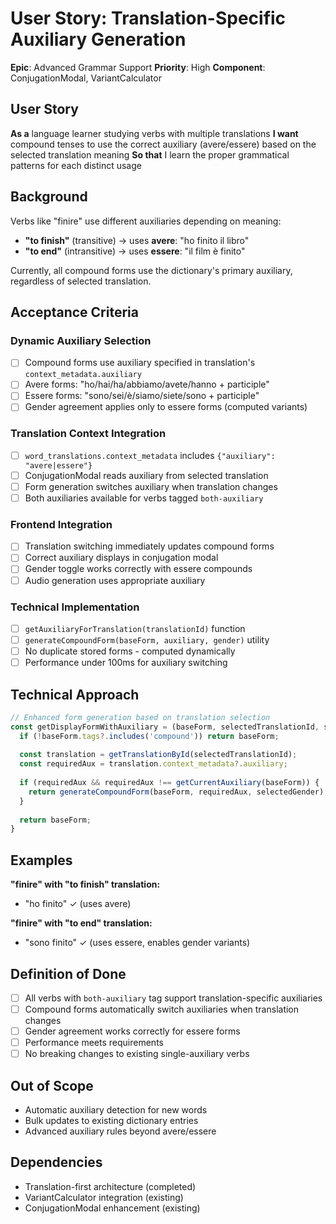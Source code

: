 # User Story: Translation-Specific Auxiliary Generation

**Epic**: Advanced Grammar Support
**Priority**: High
**Component**: ConjugationModal, VariantCalculator

## User Story

**As a** language learner studying verbs with multiple translations
**I want** compound tenses to use the correct auxiliary (avere/essere) based on the selected translation meaning
**So that** I learn the proper grammatical patterns for each distinct usage

## Background

Verbs like "finire" use different auxiliaries depending on meaning:
- **"to finish"** (transitive) → uses **avere**: "ho finito il libro"
- **"to end"** (intransitive) → uses **essere**: "il film è finito"

Currently, all compound forms use the dictionary's primary auxiliary, regardless of selected translation.

## Acceptance Criteria

### Dynamic Auxiliary Selection
- [ ] Compound forms use auxiliary specified in translation's `context_metadata.auxiliary`
- [ ] Avere forms: "ho/hai/ha/abbiamo/avete/hanno + participle"
- [ ] Essere forms: "sono/sei/è/siamo/siete/sono + participle"
- [ ] Gender agreement applies only to essere forms (computed variants)

### Translation Context Integration
- [ ] `word_translations.context_metadata` includes `{"auxiliary": "avere|essere"}`
- [ ] ConjugationModal reads auxiliary from selected translation
- [ ] Form generation switches auxiliary when translation changes
- [ ] Both auxiliaries available for verbs tagged `both-auxiliary`

### Frontend Integration
- [ ] Translation switching immediately updates compound forms
- [ ] Correct auxiliary displays in conjugation modal
- [ ] Gender toggle works correctly with essere compounds
- [ ] Audio generation uses appropriate auxiliary

### Technical Implementation
- [ ] `getAuxiliaryForTranslation(translationId)` function
- [ ] `generateCompoundForm(baseForm, auxiliary, gender)` utility
- [ ] No duplicate stored forms - computed dynamically
- [ ] Performance under 100ms for auxiliary switching

## Technical Approach

```javascript
// Enhanced form generation based on translation selection
const getDisplayFormWithAuxiliary = (baseForm, selectedTranslationId, selectedGender) => {
  if (!baseForm.tags?.includes('compound')) return baseForm;
  
  const translation = getTranslationById(selectedTranslationId);
  const requiredAux = translation.context_metadata?.auxiliary;
  
  if (requiredAux && requiredAux !== getCurrentAuxiliary(baseForm)) {
    return generateCompoundForm(baseForm, requiredAux, selectedGender);
  }
  
  return baseForm;
}
```

## Examples

**"finire" with "to finish" translation:**
- "ho finito" ✓ (uses avere)

**"finire" with "to end" translation:**
- "sono finito" ✓ (uses essere, enables gender variants)

## Definition of Done

- [ ] All verbs with `both-auxiliary` tag support translation-specific auxiliaries
- [ ] Compound forms automatically switch auxiliaries when translation changes
- [ ] Gender agreement works correctly for essere forms
- [ ] Performance meets requirements
- [ ] No breaking changes to existing single-auxiliary verbs

## Out of Scope

- Automatic auxiliary detection for new words
- Bulk updates to existing dictionary entries
- Advanced auxiliary rules beyond avere/essere

## Dependencies

- Translation-first architecture (completed)
- VariantCalculator integration (existing)
- ConjugationModal enhancement (existing)

